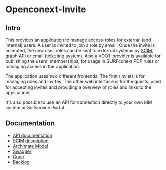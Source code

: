 # Openconext-Invite

## Intro

This provides an application to manage access-roles for external (and
internal) users. A user is invited to join a role by email. Once the invite is
accepted, the new user roles can be sent to external systems by
[SCIM](https://datatracker.ietf.org/doc/html/rfc7643#section-4.1), graph API
or email (ticketing system). Also a
[VOOT](https://wiki.geant.org/display/gn3pjra3/VOOT+specifications) provider is
available for publishing the users' memberships, for usage in SURFconext PDP
rules or managing access in the application.

The application uses two different frontends. The first (inviet) is for
managing roles and invites. The other web interface is for the guests, used
for accepting invites and providing a overview of roles and links to the
applications.

It's also possible to use an API for connection directly to your own IdM system
or Selfservice Portal.

## Documentation

- [API documentation](./api/)
- [SCIM description](./SCIM/)
- [Archimate Model](./Archi/?view=id-942fd1b8aeda45388631ddde7877a745)
- [Swagger](https://invite.test2.surfconext.nl/ui/swagger-ui/index.html)
- [Code](https://github.com/OpenConext/OpenConext-Invite/)
- [Backlog](https://www.pivotaltracker.com/n/projects/2641889)
